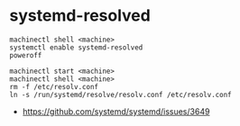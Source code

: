 systemd-resolved
===

```
machinectl shell <machine>
systemctl enable systemd-resolved
poweroff
```

```
machinectl start <machine>
machinectl shell <machine>
rm -f /etc/resolv.conf
ln -s /run/systemd/resolve/resolv.conf /etc/resolv.conf
```

* https://github.com/systemd/systemd/issues/3649
